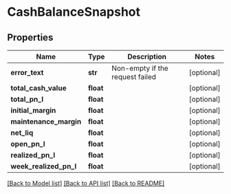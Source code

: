 # CashBalanceSnapshot

## Properties
Name | Type | Description | Notes
------------ | ------------- | ------------- | -------------
**error_text** | **str** | Non-empty if the request failed | [optional] 
**total_cash_value** | **float** |  | [optional] 
**total_pn_l** | **float** |  | [optional] 
**initial_margin** | **float** |  | [optional] 
**maintenance_margin** | **float** |  | [optional] 
**net_liq** | **float** |  | [optional] 
**open_pn_l** | **float** |  | [optional] 
**realized_pn_l** | **float** |  | [optional] 
**week_realized_pn_l** | **float** |  | [optional] 

[[Back to Model list]](../README.md#documentation-for-models) [[Back to API list]](../README.md#documentation-for-api-endpoints) [[Back to README]](../README.md)

